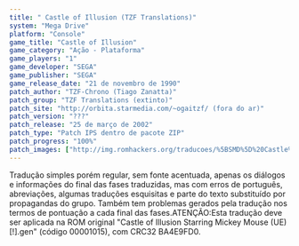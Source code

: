 ```yaml
---
title: " Castle of Illusion (TZF Translations)"
system: "Mega Drive"
platform: "Console"
game_title: "Castle of Illusion"
game_category: "Ação - Plataforma"
game_players: "1"
game_developer: "SEGA"
game_publisher: "SEGA"
game_release_date: "21 de novembro de 1990"
patch_author: "TZF-Chrono (Tiago Zanatta)"
patch_group: "TZF Translations (extinto)"
patch_site: "http://orbita.starmedia.com/~ogaitzf/ (fora do ar)"
patch_version: "???"
patch_release: "25 de março de 2002"
patch_type: "Patch IPS dentro de pacote ZIP"
patch_progress: "100%"
patch_images: ["http://img.romhackers.org/traducoes/%5BSMD%5D%20Castle%20of%20Illusion%20-%20TZF%20Translations%20-%201.png","http://img.romhackers.org/traducoes/%5BSMD%5D%20Castle%20of%20Illusion%20-%20TZF%20Translations%20-%202.png","http://img.romhackers.org/traducoes/%5BSMD%5D%20Castle%20of%20Illusion%20-%20TZF%20Translations%20-%203.png"]
---
```

Tradução simples porém regular, sem fonte acentuada, apenas os diálogos e informações do final das fases traduzidas, mas com erros de português, abreviações, algumas traduções esquisitas e parte do texto substituído por propagandas do grupo. Também tem problemas gerados pela tradução nos termos de pontuação a cada final das fases.ATENÇÃO:Esta tradução deve ser aplicada na ROM original "Castle of Illusion Starring Mickey Mouse (UE) [!].gen" (código 00001015), com CRC32 BA4E9FD0.
